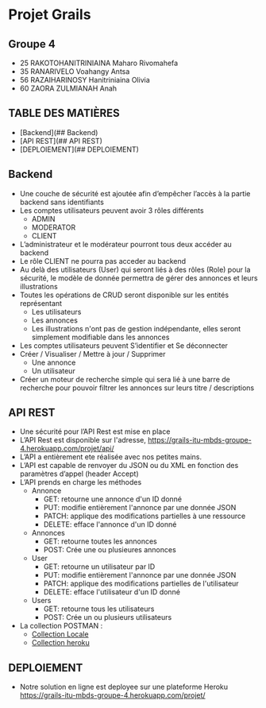# Projet Grails
## Groupe 4

- 25 RAKOTOHANITRINIAINA Maharo Rivomahefa
- 35 RANARIVELO Voahangy Antsa
- 56 RAZAIHARINOSY Hanitriniaina Olivia
- 60 ZAORA ZULMIANAH Anah
    
## TABLE DES MATIÈRES
- [Backend](## Backend)
- [API REST](## API REST)
- [DEPLOIEMENT](## DEPLOIEMENT)

## Backend
- Une couche de sécurité est ajoutée afin d’empêcher l’accès à la partie backend sans identifiants
- Les comptes utilisateurs peuvent avoir 3 rôles différents
    - ADMIN
    - MODERATOR
    - CLIENT
- L’administrateur et le modérateur pourront tous deux accéder au backend
- Le rôle CLIENT ne pourra pas acceder au backend
- Au delà des utilisateurs (User) qui seront liés à des rôles (Role) pour la sécurité, le modèle de donnée permettra de gérer des annonces  et leurs illustrations
- Toutes les opérations de CRUD seront disponible sur les entités représentant
    - Les utilisateurs
    - Les annonces
    - Les illustrations n'ont pas de gestion indépendante, elles seront simplement modifiable dans les annonces
- Les comptes utilisateurs peuvent S’identifier et Se déconnecter
- Créer / Visualiser / Mettre à jour / Supprimer
    - Une annonce
    - Un utilisateur
- Créer un moteur de recherche simple qui sera lié à une barre de recherche pour pouvoir filtrer les annonces sur leurs titre / descriptions

## API REST
- Une sécurité pour l’API Rest est mise en place
- L’API Rest est disponible sur l'adresse, https://grails-itu-mbds-groupe-4.herokuapp.com/projet/api/
- L’API a entièrement ete réalisée avec nos petites mains.
- L’API est capable de renvoyer du JSON ou du XML en fonction des paramètres d’appel (header Accept)
- L’API prends en charge les méthodes 
    - Annonce
        - GET: retourne une annonce d'un ID donné
        - PUT: modifie entièrement l'annonce par une donnée JSON
        - PATCH: applique des modifications partielles à une ressource
        - DELETE: efface l'annonce d'un ID donné
    - Annonces
        - GET: retourne toutes les annonces
        - POST: Crée une ou plusieures annonces
    - User
        - GET: retourne un utilisateur par ID
        - PUT: modifie entièrement l'annonce par une donnée JSON
        - PATCH: applique des modifications partielles de l'utilisateur
        - DELETE: efface l'utilisateur d'un ID donné
    - Users
        - GET: retourne tous les utilisateurs
        - POST: Crée un ou plusieurs utilisateurs
- La collection POSTMAN : 
    - [Collection Locale](https://gitlab.com/zulmianah/grails-itu-mbds-groupe-4/-/blob/master/postman/groupe%204%20local.postman_collection.json)
    - [Collection heroku](https://gitlab.com/zulmianah/grails-itu-mbds-groupe-4/-/blob/master/postman/groupe%204%20heroku.postman_collection.json)

## DEPLOIEMENT
- Notre solution en ligne est deployee sur une plateforme Heroku https://grails-itu-mbds-groupe-4.herokuapp.com/projet/
